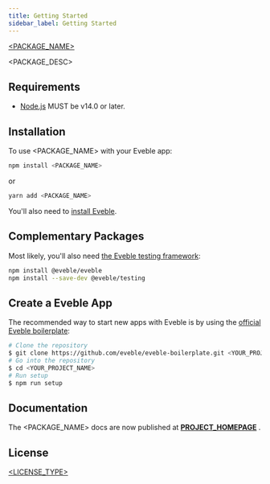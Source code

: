 ```yaml
---
title: Getting Started
sidebar_label: Getting Started
---
```


[<PACKAGE_NAME>][package-homepage]

<PACKAGE_DESC>

## Requirements

- [Node.js][nodejs] MUST be v14.0 or later.

## Installation

To use <PACKAGE_NAME> with your Eveble app:

```bash
npm install <PACKAGE_NAME>
```

or

```bash
yarn add <PACKAGE_NAME>
```

You'll also need to [install Eveble][eveble-installation].

## Complementary Packages

Most likely, you'll also need [the Eveble testing framework][eveble-testing]:

```bash
npm install @eveble/eveble
npm install --save-dev @eveble/testing
```

## Create a Eveble App

The recommended way to start new apps with Eveble is by using the [official Eveble boilerplate][eveble-boilerplate]:

```bash
# Clone the repository
$ git clone https://github.com/eveble/eveble-boilerplate.git <YOUR_PROJECT_NAME>
# Go into the repository
$ cd <YOUR_PROJECT_NAME>
# Run setup
$ npm run setup
```

## Documentation

The <PACKAGE_NAME> docs are now published at **[PROJECT_HOMEPAGE][package-homepage]** .

## License

[<LICENSE_TYPE>](LICENSE.md)

[package-homepage]: PROJECT_HOMEPAGE
[nodejs]: https://nodejs.org/
[eveble-installation]: https://eveble.github.com/docs/01-the-basics/02-installation
[eveble-boilerplate]: https://github.com/eveble/eveble-boilerplate
[eveble-testing]: https://github.com/eveble/testing
